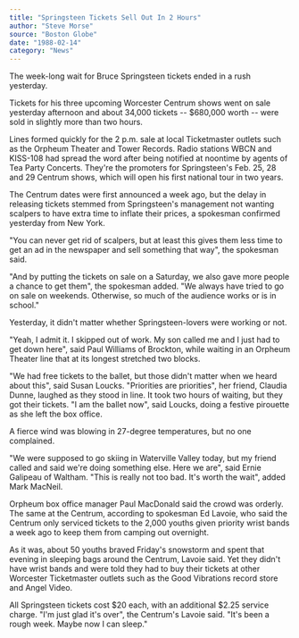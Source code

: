 ```yaml
---
title: "Springsteen Tickets Sell Out In 2 Hours"
author: "Steve Morse"
source: "Boston Globe"
date: "1988-02-14"
category: "News"
---
```


The week-long wait for Bruce Springsteen tickets ended in a rush yesterday.

Tickets for his three upcoming Worcester Centrum shows went on sale yesterday afternoon and about 34,000 tickets -- $680,000 worth -- were sold in slightly more than two hours.

Lines formed quickly for the 2 p.m. sale at local Ticketmaster outlets such as the Orpheum Theater and Tower Records. Radio stations WBCN and KISS-108 had spread the word after being notified at noontime by agents of Tea Party Concerts. They're the promoters for Springsteen's Feb. 25, 28 and 29 Centrum shows, which will open his first national tour in two years.

The Centrum dates were first announced a week ago, but the delay in releasing tickets stemmed from Springsteen's management not wanting scalpers to have extra time to inflate their prices, a spokesman confirmed yesterday from New York.

"You can never get rid of scalpers, but at least this gives them less time to get an ad in the newspaper and sell something that way", the spokesman said.

"And by putting the tickets on sale on a Saturday, we also gave more people a chance to get them", the spokesman added. "We always have tried to go on sale on weekends. Otherwise, so much of the audience works or is in school."

Yesterday, it didn't matter whether Springsteen-lovers were working or not.

"Yeah, I admit it. I skipped out of work. My son called me and I just had to get down here", said Paul Williams of Brockton, while waiting in an Orpheum Theater line that at its longest stretched two blocks.

"We had free tickets to the ballet, but those didn't matter when we heard about this", said Susan Loucks. "Priorities are priorities", her friend, Claudia Dunne, laughed as they stood in line. It took two hours of waiting, but they got their tickets. "I am the ballet now", said Loucks, doing a festive pirouette as she left the box office.

A fierce wind was blowing in 27-degree temperatures, but no one complained.

"We were supposed to go skiing in Waterville Valley today, but my friend called and said we're doing something else. Here we are", said Ernie Galipeau of Waltham. "This is really not too bad. It's worth the wait", added Mark MacNeil.

Orpheum box office manager Paul MacDonald said the crowd was orderly. The same at the Centrum, according to spokesman Ed Lavoie, who said the Centrum only serviced tickets to the 2,000 youths given priority wrist bands a week ago to keep them from camping out overnight.

As it was, about 50 youths braved Friday's snowstorm and spent that evening in sleeping bags around the Centrum, Lavoie said. Yet they didn't have wrist bands and were told they had to buy their tickets at other Worcester Ticketmaster outlets such as the Good Vibrations record store and Angel Video.

All Springsteen tickets cost $20 each, with an additional $2.25 service charge. "I'm just glad it's over", the Centrum's Lavoie said. "It's been a rough week. Maybe now I can sleep."